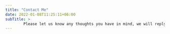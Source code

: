 ```yaml
---
title: "Contact Me"
date: 2022-01-08T11:25:11+06:00
subTitle: >
        Please let us know any thoughts you have in mind, we will reply as promptly as possible.
---
```


